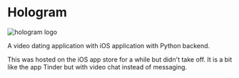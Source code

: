 # Hologram
![hologram logo](https://github.com/watfordxp/Hologram/blob/main/logo/logo_resized/iPhone_Spotlight_iOS7-9_40pt%403x.png)

A video dating application with iOS application with Python backend.

This was hosted on the iOS app store for a while but didn't take off. It is a bit like the app Tinder but with video chat instead of messaging.
